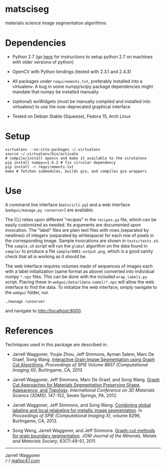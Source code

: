 # matsciseg
materials science image segmentation algorithms

# Dependencies

* Python 2.7 (go [here][1] for instructions to setup python 2.7 on
  machines with older versions of python)
  
* OpenCV with Python bindings (tested with 2.3.1 and 2.4.3)

* All packages under `requirements.txt`, preferably installed into a
  virtualenv.  A bug in some numpy/scipy package dependencies might
  mandate that numpy be installed manually

* (optional) wxWidgets (must be manually compiled and installed into
  virtualenv) to use the now-deprecated graphical interface
  
* Tested on Debian Stable (Squeeze), Fedora 15, Arch Linux

# Setup

    virtualenv --no-site-packages ~/.virtualenv
    source ~/.virtualenv/bin/activate
    # compile/install opencv and make it available to the virutalenv
    pip install numpy==1.6.2 # fix circular dependency
    pip install -r requirements.txt
    make # fetches submodules, builds gco, and compiles gco wrappers
    
# Use

A command line interface (`matscicli.py`) and a web interface
(`webgui/manage.py runserver`) are available.

The CLI relies upon different "recipes" in the `recipes.py` file,
which can be easily customized as needed.  Its arguments are
documented upon invocation.  The "label" files are plain text files
with rows (separated by newlines) of integers (separated by
whitespace) for each row of pixels in the corresponding image.  Sample
invocations are shown in `tests/tests.sh`.  The `sample.sh` script
will run the `global` algorithm on the data found in `sample/` to
produce a file `sample/0001-output.png`, which is a good sanity check
that all is working as it should be.

The web interface requires volumes made of sequences of images each
with a label initialization (same format as above) converted into
individual numpy `*.npz` files.  This can be done with the included
`wrap_labels.py` script.  Placing these in
`webgui/data/[data-name]/*.npz` will allow the web interface to find
the data.  To initialize the web interface, simply navigate to the
`webgui` folder, run

    ./manage runserver
    
and navigate to [http://localhost:8000](http://localhost:8000).

# References

Techniques used in this package are described in:

- Jarrell Waggoner, Youjie Zhou, Jeff Simmons, Ayman Salem, Marc De
  Graef, Song
  Wang. [Interactive Grain Image Segmentation using Graph Cut Algorithms][2],
  *Proceedings of SPIE Volume 8657 (Computational Imaging XI)*,
  Burlingame, CA, 2013

- Jarrell Waggoner, Jeff Simmons, Marc De Graef, and Song Wang.
  [Graph Cut Approaches for Materials Segmentation Preserving Shape, Appearance, and Topology][3].
  *International Conference on 3D Materials Science (3DMS)*, 147-152,
  Seven Springs, PA, 2012.

- Jarrell Waggoner, Jeff Simmons, and Song Wang.
  [Combining global labeling and local relabeling for metallic image segmentation][4].
  In *Proceedings of SPIE (Computational Imaging X)*, volume 8296,
  Burlingame, CA, 2012.
  
- Song Wang, Jarrell Waggoner, and Jeff Simmons.
  [Graph-cut methods for grain boundary segmentation][5].  *JOM
  Journal of the Minerals, Metals and Materials Society*, 63(7):49–51,
  2011.

---

Jarrell Waggoner  
/-/ [malloc47.com](http://www.malloc47.com)

[1]: http://www.malloc47.com/pythonbrew-opencv-debian/
[2]: http://www.cse.sc.edu/~songwang/document/spie13.pdf
[3]: http://cse.sc.edu/~songwang/document/3dms.pdf
[4]:  http://cse.sc.edu/~songwang/document/spie12.pdf
[5]:  http://cse.sc.edu/~songwang/document/jom11.pdf
